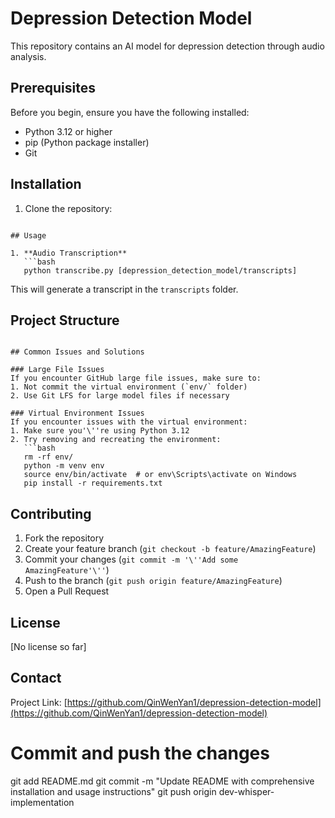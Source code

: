 # Depression Detection Model

This repository contains an AI model for depression detection through audio analysis.

## Prerequisites

Before you begin, ensure you have the following installed:
- Python 3.12 or higher
- pip (Python package installer)
- Git

## Installation

1. Clone the repository:
```

## Usage

1. **Audio Transcription**
   ```bash
   python transcribe.py [depression_detection_model/transcripts]
   ```
   This will generate a transcript in the `transcripts` folder.

## Project Structure
```

## Common Issues and Solutions

### Large File Issues
If you encounter GitHub large file issues, make sure to:
1. Not commit the virtual environment (`env/` folder)
2. Use Git LFS for large model files if necessary

### Virtual Environment Issues
If you encounter issues with the virtual environment:
1. Make sure you'\''re using Python 3.12
2. Try removing and recreating the environment:
   ```bash
   rm -rf env/
   python -m venv env
   source env/bin/activate  # or env\Scripts\activate on Windows
   pip install -r requirements.txt
   ```

## Contributing

1. Fork the repository
2. Create your feature branch (`git checkout -b feature/AmazingFeature`)
3. Commit your changes (`git commit -m '\''Add some AmazingFeature'\''`)
4. Push to the branch (`git push origin feature/AmazingFeature`)
5. Open a Pull Request

## License

[No license so far]

## Contact
Project Link: [https://github.com/QinWenYan1/depression-detection-model](https://github.com/QinWenYan1/depression-detection-model)

# Commit and push the changes
git add README.md
git commit -m "Update README with comprehensive installation and usage instructions"
git push origin dev-whisper-implementation